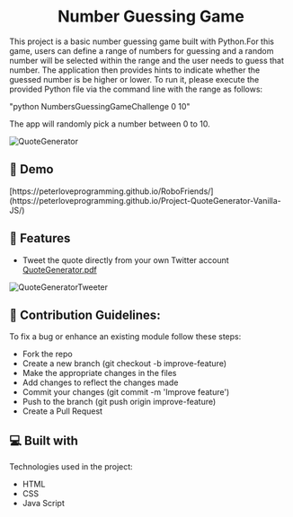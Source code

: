 <h1 align="center" id="title">Number Guessing Game</h1>


<p id="description">This project is a basic number guessing game built with Python.For this game, users can define a range of numbers for guessing and a random number will be selected within the range and the user needs to guess that number. The application then provides hints to indicate whether the guessed number is be higher or lower. To run it, please execute the provided Python file via the command line with the range as follows:
  
  "python NumbersGuessingGameChallenge 0 10" 
  
The app will randomly pick a number between 0 to 10.
</p>

![QuoteGenerator](https://github.com/Peterloveprogramming/Project-QuoteGenerator-Vanilla-JS/assets/131538732/2581ff87-93a8-4b7b-8c5f-654308b86984)

<h2>🚀 Demo</h2>
[https://peterloveprogramming.github.io/RoboFriends/](https://peterloveprogramming.github.io/Project-QuoteGenerator-Vanilla-JS/)
  
<h2>🧐 Features</h2>

*   Tweet the quote directly from your own Twitter account
[QuoteGenerator.pdf](https://github.com/Peterloveprogramming/Project-QuoteGenerator-Vanilla-JS/files/12501447/QuoteGenerator.pdf)

![QuoteGeneratorTweeter](https://github.com/Peterloveprogramming/Project-QuoteGenerator-Vanilla-JS/assets/131538732/c7d02643-901c-45a7-a375-31c329289573)

  <h2>🍰 Contribution Guidelines:</h2>

To fix a bug or enhance an existing module follow these steps: 

*   Fork the repo
*   Create a new branch (git checkout -b improve-feature)
*   Make the appropriate changes in the files
*   Add changes to reflect the changes made
*   Commit your changes (git commit -m 'Improve feature')
*   Push to the branch (git push origin improve-feature)
*   Create a Pull Request
  
<h2>💻 Built with</h2>

Technologies used in the project:

*   HTML
*   CSS
*   Java Script

